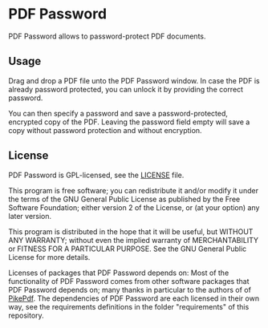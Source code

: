 # PDF Password

PDF Password allows to password-protect PDF documents.


## Usage

Drag and drop a PDF file unto the PDF Password window. 
In case the PDF is already password protected, you can unlock it by providing the correct password.

You can then specify a password and save a password-protected, encrypted copy of the PDF.
Leaving the password field empty will save a copy without password protection and without encryption.


## License

PDF Password is GPL-licensed, see the [LICENSE](./LICENSE) file.

This program is free software; you can redistribute it and/or
modify it under the terms of the GNU General Public License
as published by the Free Software Foundation; either version 2
of the License, or (at your option) any later version.

This program is distributed in the hope that it will be useful,
but WITHOUT ANY WARRANTY; without even the implied warranty of
MERCHANTABILITY or FITNESS FOR A PARTICULAR PURPOSE.  See the
GNU General Public License for more details.

Licenses of packages that PDF Password depends on: 
Most of the functionality of PDF Password comes from other software packages that PDF Password depends on; 
many thanks in particular to the authors of of [PikePdf](https://pypi.org/project/pikepdf/). 
The dependencies of PDF Password are each licensed in their own way, 
see the requirements definitions in the folder "requirements" of this repository.
